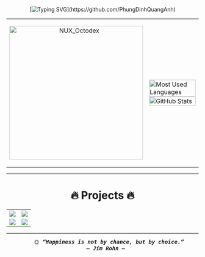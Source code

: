 <div align="center">
  
<!-- Typing SVG -->
[![Typing SVG](https://readme-typing-svg.demolab.com?font=Rubik&size=25&pause=500&color=2776B7&center=true&vCenter=true&width=630&lines=👋+Hello!+I'm+Quang+Anh;🙋‍♂️+Mind+if+I+ask+your+name?;.+.+.+.+.;😊+Nice+to+meet+you!;💬+What+are+you+passionate+about?;.+.+.+.+.;🎯+I'm+into+ML,+DL+and+building+AI+projects!;😄+Wishing+you+a+day+full+of+smiles!)](https://github.com/PhungDinhQuangAnh)

<table style="width:100%;">
  <tr>
    <td>
      <p align="center"> 
        <img src="https://user-images.githubusercontent.com/74038190/212741999-016fddbd-617a-4448-8042-0ecf907aea25.gif" width="350" alt="NUX_Octodex">
      </p>
    </td>
    <td>
      <!-- 💻 Top Languages -->
      <img src="https://github-readme-stats.vercel.app/api/top-langs/?username=PhungDinhQuangAnh&layout=compact&hide=CSS&langs_count=6&theme=tokyonight&border_color=58A6FF&hide_border=false" alt="Most Used Languages" width="100%"/>
      <!-- 📊 GitHub Stats -->
      <img src="https://github-readme-stats.vercel.app/api?username=PhungDinhQuangAnh&show_icons=true&theme=tokyonight&border_color=58A6FF&hide_border=false" alt="GitHub Stats" width="100%"/>
    </td>
  </tr>
</table>

---

# 🔥 Projects 🔥

<table>
  <tr>
    <td align="center" width="50%">
      <a href="https://github.com/PhungDinhQuangAnh/streamlit-ai-health">
      <img src="https://github-readme-stats.vercel.app/api/pin/?username=PhungDinhQuangAnh&repo=streamlit-ai-health&theme=tokyonight&border_color=89CFF0&border_radius=12">
      </a>
    </td>
    <td align="center" width="50%">
      <a href="https://github.com/PhungDinhQuangAnh/streamlit-ai-health">
      <img src="https://github-readme-stats.vercel.app/api/pin/?username=PhungDinhQuangAnh&repo=streamlit-ai-health&theme=onedark&border_color=61dafb&border_radius=12">
      </a>
    </td>
  </tr>
  <tr>
    <td width="50%">
      <a href="https://github.com/PhungDinhQuangAnh/streamlit-ai-health">
      <img src="https://github-readme-stats.vercel.app/api/pin/?username=PhungDinhQuangAnh&repo=streamlit-ai-health&theme=radical&border_color=F94D6A&border_radius=12">
      </a>
    </td>
    <td width="50%">
      <a href="https://github.com/PhungDinhQuangAnh/streamlit-ai-health">
      <img src="https://github-readme-stats.vercel.app/api/pin/?username=PhungDinhQuangAnh&repo=streamlit-ai-health&theme=midnight-purple&border_color=A084E8&border_radius=12">
      </a>
    </td>
  </tr>
</table>

---

<pre>
    🌞<b><i> “Happiness is not by chance, but by choice.”
  — Jim Rohn —
      </i></b>
</pre>

</div>

















 
